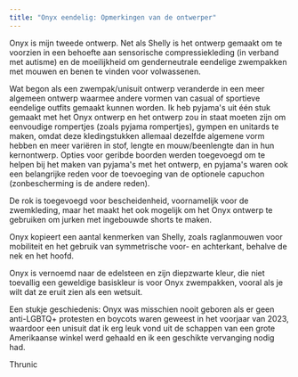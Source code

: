 ```yaml
---
title: "Onyx eendelig: Opmerkingen van de ontwerper"
---
```


Onyx is mijn tweede ontwerp. Net als Shelly is het ontwerp gemaakt om te voorzien in een behoefte aan sensorische compressiekleding (in verband met autisme) en de moeilijkheid om genderneutrale eendelige zwempakken met mouwen en benen te vinden voor volwassenen.

Wat begon als een zwempak/unisuit ontwerp veranderde in een meer algemeen ontwerp waarmee andere vormen van casual of sportieve eendelige outfits gemaakt kunnen worden. Ik heb pyjama's uit één stuk gemaakt met het Onyx ontwerp en het ontwerp zou in staat moeten zijn om eenvoudige rompertjes (zoals pyjama rompertjes), gympen en unitards te maken, omdat deze kledingstukken allemaal dezelfde algemene vorm hebben en meer variëren in stof, lengte en mouw/beenlengte dan in hun kernontwerp. Opties voor geribde boorden werden toegevoegd om te helpen bij het maken van pyjama's met het ontwerp, en pyjama's waren ook een belangrijke reden voor de toevoeging van de optionele capuchon (zonbescherming is de andere reden).

De rok is toegevoegd voor bescheidenheid, voornamelijk voor de zwemkleding, maar het maakt het ook mogelijk om het Onyx ontwerp te gebruiken om jurken met ingebouwde shorts te maken.

Onyx kopieert een aantal kenmerken van Shelly, zoals raglanmouwen voor mobiliteit en het gebruik van symmetrische voor- en achterkant, behalve de nek en het hoofd.

Onyx is vernoemd naar de edelsteen en zijn diepzwarte kleur, die niet toevallig een geweldige basiskleur is voor Onyx zwempakken, vooral als je wilt dat ze eruit zien als een wetsuit.

Een stukje geschiedenis: Onyx was misschien nooit geboren als er geen anti-LGBTQ+ protesten en boycots waren geweest in het voorjaar van 2023, waardoor een unisuit dat ik erg leuk vond uit de schappen van een grote Amerikaanse winkel werd gehaald en ik een geschikte vervanging nodig had.

Thrunic
